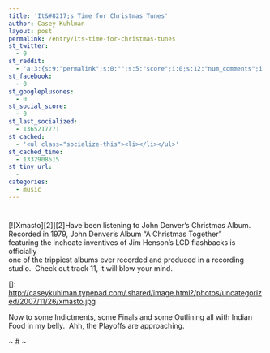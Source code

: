 ```yaml
---
title: 'It&#8217;s Time for Christmas Tunes'
author: Casey Kuhlman
layout: post
permalink: /entry/its-time-for-christmas-tunes
st_twitter:
  - 0
st_reddit:
  - 'a:3:{s:9:"permalink";s:0:"";s:5:"score";i:0;s:12:"num_comments";i:0;}'
st_facebook:
  - 0
st_googleplusones:
  - 0
st_social_score:
  - 0
st_last_socialized:
  - 1365217771
st_cached:
  - '<ul class="socialize-this"><li></li></ul>'
st_cached_time:
  - 1332908515
st_tiny_url:
  - 
categories:
  - music
---
```

# 

[![Xmasto][2]][2]Have been listening to John Denver’s Christmas Album.  Recorded in 1979, John Denver’s Album “A Christmas Together”  
featuring the inchoate inventives of Jim Henson’s LCD flashbacks is officially  
one of the trippiest albums ever recorded and produced in a recording studio.  Check out track 11, it will blow your mind.

 []: http://caseykuhlman.typepad.com/.shared/image.html?/photos/uncategorized/2007/11/26/xmasto.jpg

Now to some Indictments, some Finals and some Outlining all with Indian Food in my belly.  Ahh, the Playoffs are approaching.

~ # ~